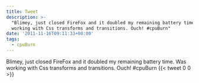 ```yaml
---
title: Tweet
description: >-
  "Blimey, just closed FireFox and it doubled my remaining battery time. Was
  working with Css transforms and transitions. Ouch! #cpuBurn"
date: '2011-11-16T09:11:33+00:00'
tags:
  - cpuBurn
---
```

Blimey, just closed FireFox and it doubled my remaining battery time. Was working with Css transforms and transitions. Ouch! #cpuBurn
      {{< tweet 0 0 >}}
    
